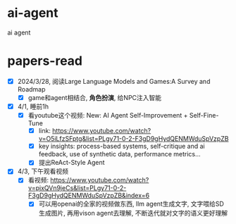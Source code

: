 # ai-agent
ai agent
# papers-read
- [x] 2024/3/28, 阅读Large Language Models and Games:A Survey and Roadmap
  - [x] game和agent相结合, **角色扮演**, 给NPC注入智能 
- [x] 4/1, 睡前1h
  - [x] 看youtube这个视频: New: AI Agent Self-Improvement + Self-Fine-Tune
    - [x] link: https://www.youtube.com/watch?v=O5iLfzSFptg&list=PLgy71-0-2-F3gD9gHydQENMWduSpVzpZB
    - [x] key insights: process-based systems, self-critique and ai feedback, use of synthetic data, performance metrics...
    - [x] 提出ReAct-Style Agent 
- [x] 4/3, 下午观看视频
  - [x] 看视频: https://www.youtube.com/watch?v=pjxQVn9jeCs&list=PLgy71-0-2-F3gD9gHydQENMWduSpVzpZB&index=6
    - [x] 可以用openai的全家的视频做东西, llm agent生成文字, 文字喂给SD生成图片, 再用vison agent去理解, 不断迭代就对文字的语义更好理解  
